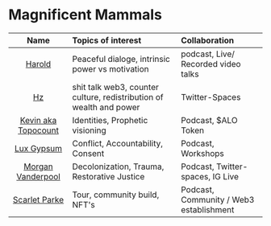 # Magnificent Mammals 

| Name      | Topics of interest | Collaboration  |
| :---:        |    :----   | :--- |
| [Harold](harold.md)   | Peaceful dialoge, intrinsic power vs motivation | podcast, Live/ Recorded video talks| 
| [Hz](hz.md)   | shit talk web3, counter culture, redistribution of wealth and power   | Twitter-Spaces  |  
| [Kevin aka Topocount](kevin.md.md)  | Identities, Prophetic visioning | Podcast, $ALO Token |  
| [Lux Gypsum](lux.md)  | Conflict, Accountability, Consent | Podcast, Workshops |  
| [Morgan Vanderpool](morganicMovement.md) | Decolonization, Trauma, Restorative Justice | Podcast, Twitter-spaces, IG Live |   
| [Scarlet Parke](scarletPark.md)  | Tour, community build, NFT's | Podcast, Community / Web3 establishment |  

 

